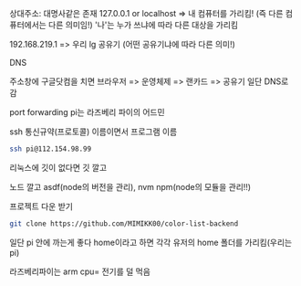 상대주소: 대명사같은 존재
127.0.0.1 or localhost => 내 컴퓨터를 가리킴! (즉 다른 컴퓨터에서는 다른 의미임!)
'나'는 누가 쓰냐에 따라 다른 대상을 가리킴

192.168.219.1 => 우리 lg 공유기 (어떤 공유기냐에 따라 다른 의미!)

DNS 

주소창에 구글닷컴을 치면 브라우저 => 운영체제 => 랜카드 => 공유기 일단 DNS로 감

port forwarding
pi는 라즈베리 파이의 어드민

ssh 통신규약(프로토콜) 이름이면서 프로그램 이름

```sh
ssh pi@112.154.98.99
```
리눅스에 깃이 없다면 깃 깔고

노드 깔고 
asdf(node의 버전을 관리), nvm
npm(node의 모듈을 관리!!) 


프로젝트 다운 받기 

```sh
git clone https://github.com/MIMIKK00/color-list-backend
```

일단 pi 안에 까는게 좋다
home이라고 하면 각각 유저의 home 폴더를 가리킴(우리는 pi)

라즈베리파이는 arm cpu= 전기를 덜 먹음


